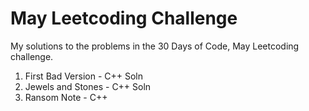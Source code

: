 # May Leetcoding Challenge
My solutions to the problems in the 30 Days of Code, May Leetcoding challenge.

1. First Bad Version - C++ Soln
2. Jewels and Stones - C++ Soln
3. Ransom Note - C++
